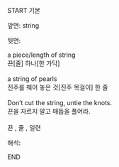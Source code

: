 START
기본

앞면:
string


뒷면:
<div>a piece/length of string </div><div>끈[줄] 하나[한 가닥]</div><div><br></div><div><div>a string of pearls </div><div>진주를 꿰어 놓은 것[진주 목걸이] 한 줄</div></div><div><br></div><div><div>Don’t cut the string, untie the knots. </div><div><div>끈을 자르지 말고 매듭을 풀어라.</div></div></div><div><br></div><div>끈 , 줄 , 일련</div>


해석:

END